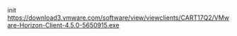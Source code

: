 init
https://download3.vmware.com/software/view/viewclients/CART17Q2/VMware-Horizon-Client-4.5.0-5650915.exe
